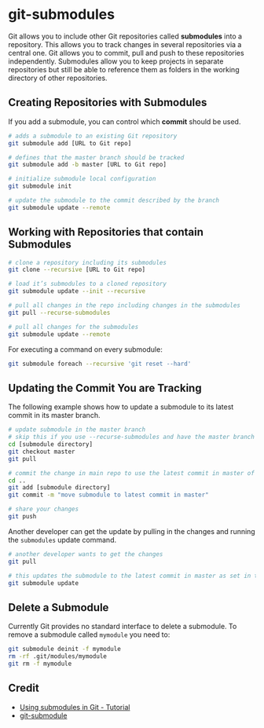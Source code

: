 # git-submodules

Git allows you to include other Git repositories called **submodules** into a repository. This allows you to track changes in several repositories via a central one. Git allows you to commit, pull and push to these repositories independently. Submodules allow you to keep projects in separate repositories but still be able to reference them as folders in the working directory of other repositories.

## Creating Repositories with Submodules

If you add a submodule, you can control which **commit** should be used.

```bash
# adds a submodule to an existing Git repository
git submodule add [URL to Git repo]

# defines that the master branch should be tracked
git submodule add -b master [URL to Git repo]
```

```bash
# initialize submodule local configuration
git submodule init
```

```bash
# update the submodule to the commit described by the branch
git submodule update --remote
```

## Working with Repositories that contain Submodules


```bash
# clone a repository including its submodules
git clone --recursive [URL to Git repo]
```

```bash
# load it’s submodules to a cloned repository
git submodule update --init --recursive
```

```bash
# pull all changes in the repo including changes in the submodules
git pull --recurse-submodules

# pull all changes for the submodules
git submodule update --remote
```

For executing a command on every submodule:

```bash
git submodule foreach --recursive 'git reset --hard'
```

## Updating the Commit You are Tracking

The following example shows how to update a submodule to its latest commit in its master branch.

```bash
# update submodule in the master branch
# skip this if you use --recurse-submodules and have the master branch checked out
cd [submodule directory]
git checkout master
git pull

# commit the change in main repo to use the latest commit in master of the submodule
cd ..
git add [submodule directory]
git commit -m "move submodule to latest commit in master"

# share your changes
git push
```

Another developer can get the update by pulling in the changes and running the `submodules` update command.

```bash
# another developer wants to get the changes
git pull

# this updates the submodule to the latest commit in master as set in the last example
git submodule update
```

## Delete a Submodule

Currently Git provides no standard interface to delete a submodule. To remove a submodule called `mymodule` you need to:

```bash
git submodule deinit -f mymodule
rm -rf .git/modules/mymodule
git rm -f mymodule
```

## Credit

- [Using submodules in Git - Tutorial](https://www.vogella.com/tutorials/GitSubmodules/article.html)
- [git-submodule](https://git-scm.com/docs/git-submodule)
